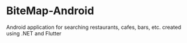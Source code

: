 # BiteMap-Android
Android application for searching restaurants, cafes, bars, etc. created using .NET and Flutter

